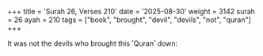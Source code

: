 +++
title = 'Surah 26, Verses 210'
date = '2025-08-30'
weight = 3142
surah = 26
ayah = 210
tags = ["book", "brought", "devil", "devils", "not", "quran"]
+++

It was not the devils who brought this ˹Quran˺ down: